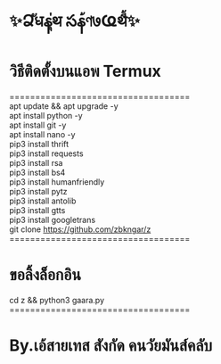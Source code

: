 # ✨Ձัधနุ่थ సန้ণ७Ҩथี้✨

# วิธีติดตั้งบนแอพ Termux <br>
=================================== <br>
apt update && apt upgrade -y <br>
apt install python -y <br>
apt install git -y <br>
apt install nano -y <br>
pip3 install thrift <br>
pip3 install requests <br>
pip3 install rsa <br>
pip3 install bs4 <br>
pip3 install humanfriendly <br>
pip3 install pytz <br>
pip3 install antolib <br>
pip3 install gtts <br>
pip3 install googletrans <br>
git clone https://github.com/zbkngar/z <br>
=================================== <br>
# ขอลิ้งล็อกอิน
cd z && python3 gaara.py <br>
=================================== <br>

# By.เอ้สายเทส สังกัด คนวัยมันส์คลับ
